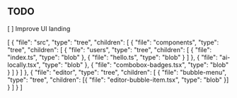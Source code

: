 ## TODO
[ ] Improve UI landing


[
  {
    "file": "src",
    "type": "tree",
    "children": [
      {
        "file": "components",
        "type": "tree",
        "children": [
          {
            "file": "users",
            "type": "tree",
            "children": [
              { "file": "index.ts", "type": "blob" },
              { "file": "hello.ts", "type": "blob" }
            ]
          },
          { "file": "ai-locally.tsx", "type": "blob" },
          { "file": "combobox-badges.tsx", "type": "blob" }
        ]
      }
    ]
  },
  {
    "file": "editor",
    "type": "tree",
    "children": [
      {
        "file": "bubble-menu",
        "type": "tree",
        "children": [{ "file": "editor-bubble-item.tsx", "type": "blob" }]
      }
    ]
  }
]
